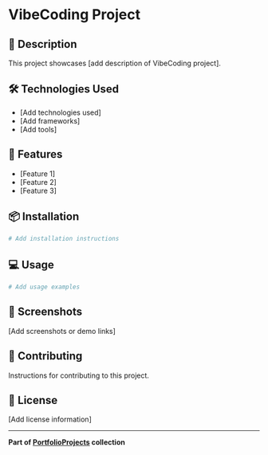 # VibeCoding Project

## 📝 Description
This project showcases [add description of VibeCoding project].

## 🛠️ Technologies Used
- [Add technologies used]
- [Add frameworks]
- [Add tools]

## 🚀 Features
- [Feature 1]
- [Feature 2]
- [Feature 3]

## 📦 Installation
```bash
# Add installation instructions
```

## 💻 Usage
```bash
# Add usage examples
```

## 📸 Screenshots
[Add screenshots or demo links]

## 🤝 Contributing
Instructions for contributing to this project.

## 📄 License
[Add license information]

---
**Part of [PortfolioProjects](../) collection**
